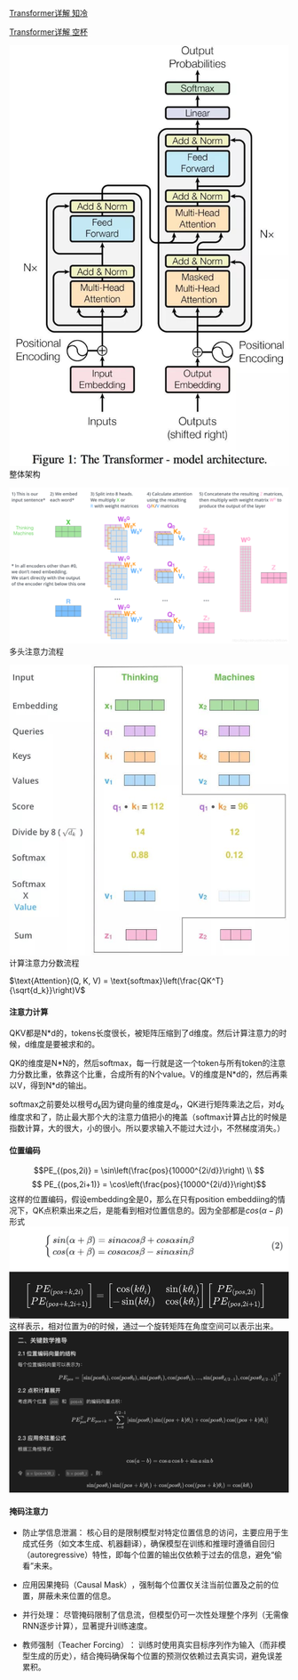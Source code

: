 
[Transformer详解 知冷](https://blog.csdn.net/weixin_42475060/article/details/121101749?ops_request_misc=%257B%2522request%255Fid%2522%253A%2522e6f97dbae3f600faee72ab22eb55b572%2522%252C%2522scm%2522%253A%252220140713.130102334..%2522%257D&request_id=e6f97dbae3f600faee72ab22eb55b572&biz_id=0&utm_medium=distribute.pc_search_result.none-task-blog-2~all~top_positive~default-1-121101749-null-null.142^v102^pc_search_result_base3&utm_term=transformer&spm=1018.2226.3001.4187)

[Transformer详解 空杯](https://blog.csdn.net/benzhujie1245com/article/details/117173090?ops_request_misc=%257B%2522request%255Fid%2522%253A%2522e6f97dbae3f600faee72ab22eb55b572%2522%252C%2522scm%2522%253A%252220140713.130102334..%2522%257D&request_id=e6f97dbae3f600faee72ab22eb55b572&biz_id=0&utm_medium=distribute.pc_search_result.none-task-blog-2~all~top_positive~default-2-117173090-null-null.142^v102^pc_search_result_base3&utm_term=transformer&spm=1018.2226.3001.4187)

![alt text](image-5.png)
整体架构

![alt text](image-3.png)
多头注意力流程

![alt text](image-4.png)
计算注意力分数流程

$\text{Attention}(Q, K, V) = \text{softmax}\left(\frac{QK^T}{\sqrt{d_k}}\right)V$
#### 注意力计算

QKV都是N*d的，tokens长度很长，被矩阵压缩到了d维度。然后计算注意力的时候，d维度是要被求和的。

QK的维度是N\*N的，然后softmax，每一行就是这一个token与所有token的注意力分数比重，依靠这个比重，合成所有的N个value。V的维度是N\*d的，然后再乘以V，得到N\*d的输出。

softmax之前要处以根号$d_k$因为键向量的维度是$d_k$，QK进行矩阵乘法之后，对$d_k$维度求和了，防止最大那个大的注意力值把小的掩盖（softmax计算占比的时候是指数计算，大的很大，小的很小。所以要求输入不能过大过小，不然梯度消失。）

#### 位置编码
$$PE_{(pos,2i)} = \sin\left(\frac{pos}{10000^{2i/d}}\right) \\ 
$$
$$
PE_{(pos,2i+1)} = \cos\left(\frac{pos}{10000^{2i/d}}\right)$$
这样的位置编码，假设embedding全是0，那么在只有position embeddiing的情况下，QK点积乘出来之后，是能看到相对位置信息的。因为全部都是$cos(\alpha - \beta)$形式
![alt text](image-7.png)
![alt text](image-8.png)
这样表示，相对位置为$\theta$的时候，通过一个旋转矩阵在角度空间可以表示出来。
![alt text](image-9.png)

#### 掩码注意力
- 防止学信息泄漏：
核心目的是限制模型对特定位置信息的访问，主要应用于生成式任务（如文本生成、机器翻译），确保模型在训练和推理时遵循自回归（autoregressive）特性，即每个位置的输出仅依赖于过去的信息，避免“偷看”未来。

- 应用因果掩码（Causal Mask）​，强制每个位置仅关注当前位置及之前的位置，屏蔽未来位置的信息。

- 并行处理：
尽管掩码限制了信息流，但模型仍可一次性处理整个序列（无需像RNN逐步计算），显著提升训练速度。

- ​教师强制（Teacher Forcing）​：
训练时使用真实目标序列作为输入（而非模型生成的历史），结合掩码确保每个位置的预测仅依赖过去真实词，避免误差累积。